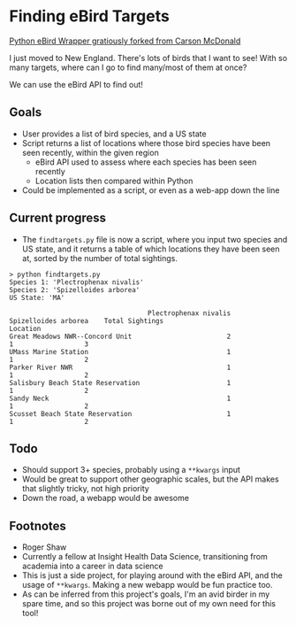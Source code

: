 # Finding eBird Targets

[Python eBird Wrapper gratiously forked from Carson McDonald](https://github.com/carsonmcdonald/python-ebird-wrapper)

I just moved to New England. There's lots of birds that I want to see! With so many targets, where can I go to find many/most of them at once?

We can use the eBird API to find out!

## Goals

* User provides a list of bird species, and a US state
* Script returns a list of locations where those bird species have been seen recently, within the given region
    * eBird API used to assess where each species has been seen recently
    * Location lists then compared within Python
* Could be implemented as a script, or even as a web-app down the line

## Current progress

* The `findtargets.py` file is now a script, where you input two species and US state, and it returns a table of which locations they have been seen at, sorted by the number of total sightings.

```
> python findtargets.py
Species 1: 'Plectrophenax nivalis'
Species 2: 'Spizelloides arborea'
US State: 'MA'
```
```
                                   Plectrophenax nivalis    Spizelloides arborea    Total Sightings
Location
Great Meadows NWR--Concord Unit                        2                       1                  3
UMass Marine Station                                   1                       1                  2
Parker River NWR                                       1                       1                  2
Salisbury Beach State Reservation                      1                       1                  2
Sandy Neck                                             1                       1                  2
Scusset Beach State Reservation                        1                       1                  2
 ```

## Todo

* Should support 3+ species, probably using a `**kwargs` input
* Would be great to support other geographic scales, but the API makes that slightly tricky, not high priority
* Down the road, a webapp would be awesome

## Footnotes
* Roger Shaw
* Currently a fellow at Insight Health Data Science, transitioning from academia into a career in data science
* This is just a side project, for playing around with the eBird API, and the usage of `**kwargs`. Making a new webapp would be fun practice too.
* As can be inferred from this project's goals, I'm an avid birder in my spare time, and so this project was borne out of my own need for this tool!
